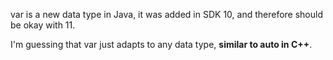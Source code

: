 var is a new data type in Java, it was added in SDK 10, and therefore should be okay with 11.

I'm guessing that var just adapts to any data type, **similar to auto in C++**.
